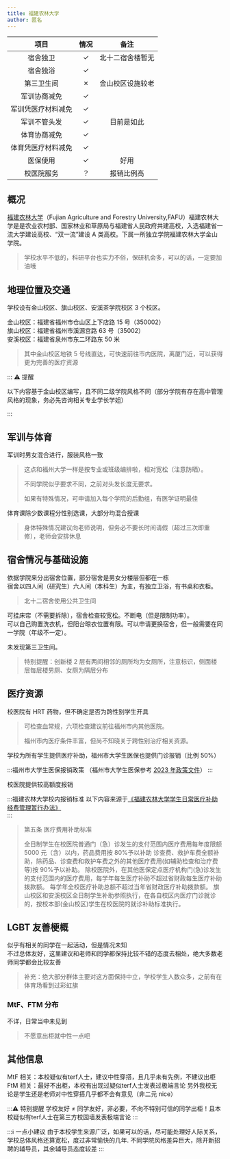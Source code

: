 ```yaml
---
title: 福建农林大学
author: 匿名
---
```


|        项目        | 情况 |    备注    |
| :----------------: | :--: | :--------: |
|      宿舍独卫      |  ✓   |  北十二宿舍楼暂无          |
|      宿舍独浴      |  ✓   |            |
|     第三卫生间     |  ✗   |     金山校区设施较老    |
|    军训协商减免    |  ✓   |            |
| 军训凭医疗材料减免 |  ✓   |            |
|    军训不管头发    |  ✓   | 目前是如此 |
|    体育协商减免    |  ✓   |            |
| 体育凭医疗材料减免 |  ✓   |            |
|      医保使用      |  ✓   |    好用    |
|     校医院服务     |  ？  | 报销比例高 |

## 概况

[福建农林大学](https://www.fafu.edu.cn/)（Fujian Agriculture and Forestry University,FAFU）福建农林大学是是农业农村部、国家林业和草原局与福建省人民政府共建高校，入选福建省一流大学建设高校、“双一流”建设 A 类高校。下属一所独立学院福建农林大学金山学院。

> 学校水平不低的，科研平台也实力不俗，保研机会多，可以的话，一定要加油哦

## 地理位置及交通

学校设有金山校区、旗山校区、安溪茶学院校区 3 个校区。

金山校区：福建省福州市仓山区上下店路 15 号（350002）  
旗山校区：福建省福州市溪源宫路 63 号（35002）  
安溪校区：福建省泉州市东二环路东 50 米

> 其中金山校区地铁 5 号线直达，可快速前往市内医院，离厦门近，可以获得更为完善的医疗资源

::: ⚠️ 提醒

以下内容基于金山校区编写，且不同二级学院风格不同（部分学院有存在高中管理风格的现象，务必先咨询相关专业学长学姐）

:::

## 军训与体育

军训时男女混合进行，服装风格一致

> 这点和福州大学一样是按专业或班级编排啦，相对宽松（注意防晒）。
> 
> 不同学院似乎要求不同，之前对头发长度无要求。
>  
> 如果有特殊情况，可申请加入每个学院的后勤组，有医学证明最佳

体育课除少数课程分性别选课，大部分均混合授课  
> 身体特殊情况建议向老师说明，但务必不要长时间请假（超过三次即重修），老师会安排休息

## 宿舍情况与基础设施

依据学院来分出宿舍位置，部分宿舍是男女分楼层但都在一栋  
宿舍以四人间（研究生）六人间（本科生）为主，有独立卫浴，有书桌和衣柜。 

> 北十二宿舍使用公共卫生间

可挂床帘（不需要拆除），宿舍检查较宽松。不断电（但是限制功率）。  
可以自己购置洗衣机，但阳台晾衣位置有限。可以申请更换宿舍，但一般需要在同一学院（年级不一定）。

未发现第三卫生间。

> 特别提醒：创新楼 2 层有两间相邻的厕所均为女厕所，注意标识，侧面楼层每层楼男厕、女厕为隔层分布

## 医疗资源

校医院有 HRT 药物，但不确定是否为跨性别学生开具
> 可检查血常规，六项检查建议前往福州市内其他医院。
> 
> 福州市内医疗条件丰富，但尚不知晓关于跨性别治疗相关资源。

学校为所有学生提供医疗补助，福州市大学生医保也提供门诊报销（比例 50%）

:::福州市大学生医保报销政策
（福州市大学生医保参考 [2023 年政策文件](https://www.fuzhou.gov.cn/zfxxgkzl/szfbmjxsqxxgk/szfbmxxgk/fzsylbzj/zfxxgkml/zcwj/202306/t20230629_4629171.htm)）
:::

校医院提供较高额度报销

:::福建农林大学校内报销标准
以下内容来源于[《福建农林大学学生日常医疗补助经费管理暂行办法》](https://hqc.fafu.edu.cn/31/31/c12279a340273/page.htm)  
:::

> 第五条 医疗费用补助标准
>
> 全日制学生在校医院普通门（急）诊发生的支付范围内医疗费用每年度限额 5000 元（含）以内，药品费用按 80%予以补助
> 诊查费、救护车费全额补助，除药品、诊查费和救护车费之外的其他医疗费用(如辅助检查和治疗费等)按 90%予以补助。
> 除校医院外，在其他医保定点医疗机构门(急)诊发生的支付范围内的医疗费用，每学年每生医疗补助不超过省财政每生医疗补助拨款额。
> 每学年全校医疗补助总额不超过当年省财政医疗补助拨款额。
> 旗山校区和安溪校区全日制学生补助参照执行，在各自校区内医疗门诊就诊的，按校本部(金山校区)学生在校医院的就诊补助标准执行。

## LGBT 友善梗概

似乎有相关的同学在一起活动，但是情况未知  
不过总体友好，这里建议和老师和同学都保持比较不错的态度去相处，绝大多数老师同学都会比较友善

> 补充：绝大部分群体主要对这方面保持中立，学校学生人数众多，之前有在体育场看到过彩虹旗

### MtF、FTM 分布

不详，日常当中未见到

> 不愿意出柜就中性一点吧

## 其他信息

MtF 相关：本校疑似有terf人士，建议中性穿搭，且几乎未有先例，不建议出柜
FtM 相关：最好不出柜，本校有出现过疑似terf人士发表过极端言论
另外我校无论是学生还是老师对中性穿搭几乎都不会有意见（非二元 nice）

:::⚠️ 特别提醒
学校友好 ≠ 同学友好，非必要，不向不特别可信的同学出柜！且本校疑似有terf人士在第三方校园墙发表极端言论
:::

:::ℹ️ 一点小建议
由于本校学生来源广泛，如果可以的话，尽可能处理好人际关系，学校总体风格还算宽松，度过非常愉快的几年.
不同学院风格差异巨大，除开新招聘的辅导员，其余辅导员态度较差
:::
